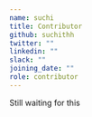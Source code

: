 ```yaml
---
name: suchi
title: Contributor
github: suchithh
twitter: ""
linkedin: ""
slack: ""
joining_date: ""
role: contributor
---
```


Still waiting for this
